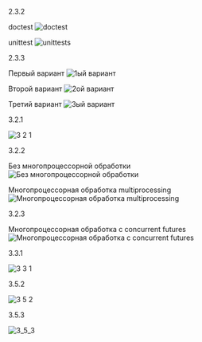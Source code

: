 2.3.2


doctest
![doctest](https://user-images.githubusercontent.com/117999903/208286029-dc726870-45ef-42a3-bc67-5753fb2869e2.jpg)


unittest
![unittests](https://user-images.githubusercontent.com/117999903/208287189-3174dac4-a5f0-4e25-bfc2-ad8bba0e0ae7.jpg)



2.3.3


Первый вариант
![1ый вариант](https://user-images.githubusercontent.com/117999903/208293172-6afc23f9-d6de-4e69-a0e6-8cf7d3a63edf.png)


Второй вариант
![2ой вариант](https://user-images.githubusercontent.com/117999903/208293191-33ecd8f0-8af5-4b30-8cde-14d0d7ed78fe.png)


Третий вариант
![3ый вариант](https://user-images.githubusercontent.com/117999903/208293249-04ab00fa-5963-4b87-8442-03c6b016bf1e.png)



3.2.1


![3 2 1](https://user-images.githubusercontent.com/117999903/208374841-718a41cb-d6c0-40eb-958c-aeaa0b99296b.png)



3.2.2


Без многопроцессорной обработки
![Без многопроцессорной обработки](https://user-images.githubusercontent.com/117999903/208649886-cc6f49a6-7e2d-4323-933d-5b13a7dda228.png)


Многопроцессорная обработка multiprocessing
![Многопроцессорная обработка multiprocessing](https://user-images.githubusercontent.com/117999903/208650029-4f49b027-fd06-46be-8782-64811ce504ba.png)



3.2.3


Многопроцессорная обработка с concurrent futures
![Многопроцессорная обработка с concurrent futures](https://user-images.githubusercontent.com/117999903/208650200-cf9412fd-67a0-4274-9c90-946695579582.png)



3.3.1


![3 3 1](https://user-images.githubusercontent.com/117999903/210107856-12607b02-de83-414b-bae6-11ef2955c853.png)



3.5.2


![3 5 2](https://user-images.githubusercontent.com/117999903/210126344-e5a15fa3-1949-4573-84e5-f4c369b1c819.png)



3.5.3


![3_5_3](https://user-images.githubusercontent.com/117999903/210126819-4caf6af1-0efa-40a4-914b-5a69a7a4eeb4.png)
